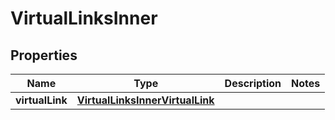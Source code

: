 
# VirtualLinksInner

## Properties
Name | Type | Description | Notes
------------ | ------------- | ------------- | -------------
**virtualLink** | [**VirtualLinksInnerVirtualLink**](VirtualLinksInnerVirtualLink.md) |  | 



